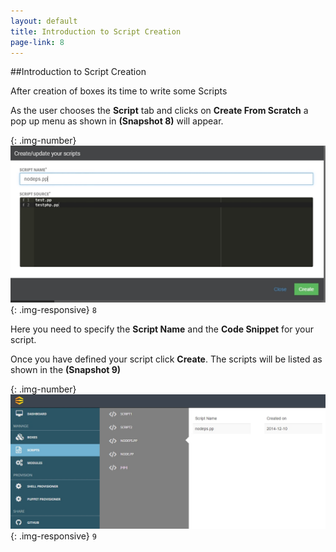 ```yaml
---
layout: default
title: Introduction to Script Creation
page-link: 8
---
```


##Introduction to Script Creation

After creation of boxes its time to write some Scripts

As the user chooses the **Script** tab and clicks on **Create From Scratch** a pop up menu as shown in **(Snapshot 8)** will appear. 
 
 {: .img-number} 
 ![snap8](img/snap8.png){: .img-responsive} ``8``
 
Here you need to specify the **Script Name** and the **Code Snippet** for your script.

Once you have defined your script click **Create**. The scripts will be listed  as shown in the **(Snapshot 9)**

{: .img-number}
![snap9](img/snap9.png){: .img-responsive} ``9``


